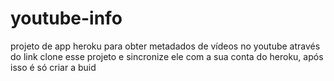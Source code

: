 # youtube-info
projeto de app heroku para obter metadados de vídeos no youtube através do link
clone esse projeto e sincronize ele com a sua conta do heroku, após isso é só criar a buid
